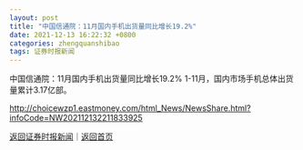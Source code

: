 ```yaml
---
layout: post
title: "中国信通院：11月国内手机出货量同比增长19.2%"
date: 2021-12-13 16:22:32 +0800
categories: zhengquanshibao
tags: 证券时报新闻
---
```

中国信通院：11月国内手机出货量同比增长19.2%
1-11月，国内市场手机总体出货量累计3.17亿部。

<http://choicewzp1.eastmoney.com/html_News/NewsShare.html?infoCode=NW202112132211833925>

[返回证券时报新闻](//finews.withounder.com/zhengquanshibao/)｜[返回首页](//finews.withounder.com/)